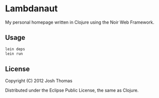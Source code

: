 # Lambdanaut

My personal homepage written in Clojure using the Noir Web Framework. 

## Usage

```bash
lein deps
lein run
```

## License

Copyright (C) 2012 Josh Thomas

Distributed under the Eclipse Public License, the same as Clojure.

